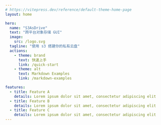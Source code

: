 ```yaml
---
# https://vitepress.dev/reference/default-theme-home-page
layout: home

hero:
  name: "S3AsDrive"
  text: "跨平台对象存储 GUI"
  image: 
    src: /logo.svg
  tagline: "使用 s3 搭建你的私有云盘"
  actions:
    - theme: brand
      text: 快速上手
      link: /quick-start
    - theme: alt
      text: Markdown Examples
      link: /markdown-examples

features:
  - title: Feature A
    details: Lorem ipsum dolor sit amet, consectetur adipiscing elit
  - title: Feature B
    details: Lorem ipsum dolor sit amet, consectetur adipiscing elit
  - title: Feature C
    details: Lorem ipsum dolor sit amet, consectetur adipiscing elit
---
```


